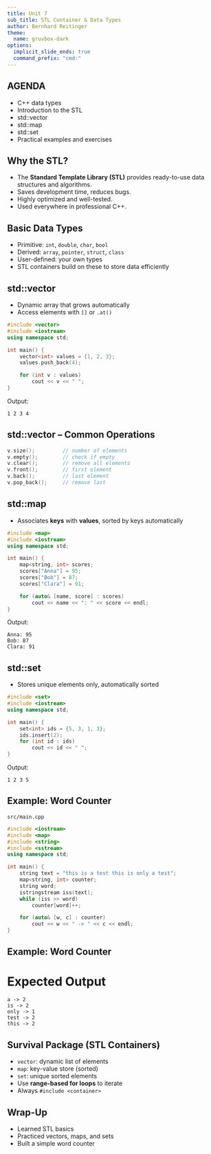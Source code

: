 ```yaml
---
title: Unit 7
sub_title: STL Container & Data Types
author: Bernhard Reitinger
theme:
  name: gruvbox-dark
options:
  implicit_slide_ends: true
  command_prefix: "cmd:"
---
```


AGENDA
---

- C++ data types
- Introduction to the STL
- std::vector
- std::map
- std::set
- Practical examples and exercises

Why the STL?
---

- The **Standard Template Library (STL)** provides ready-to-use data structures and algorithms.
- Saves development time, reduces bugs.
- Highly optimized and well-tested.
- Used everywhere in professional C++.

Basic Data Types
---

- Primitive: `int`, `double`, `char`, `bool`
- Derived: `array`, `pointer`, `struct`, `class`
- User-defined: your own types
- STL containers build on these to store data efficiently

std::vector
---

- Dynamic array that grows automatically
- Access elements with `[]` or `.at()`

```cpp
#include <vector>
#include <iostream>
using namespace std;

int main() {
    vector<int> values = {1, 2, 3};
    values.push_back(4);

    for (int v : values)
        cout << v << " ";
}
```

Output:

```
1 2 3 4
```

std::vector – Common Operations
---

```cpp
v.size();         // number of elements
v.empty();        // check if empty
v.clear();        // remove all elements
v.front();        // first element
v.back();         // last element
v.pop_back();     // remove last
```

std::map
---

- Associates **keys** with **values**, sorted by keys automatically

```cpp
#include <map>
#include <iostream>
using namespace std;

int main() {
    map<string, int> scores;
    scores["Anna"] = 95;
    scores["Bob"] = 87;
    scores["Clara"] = 91;

    for (auto& [name, score] : scores)
        cout << name << ": " << score << endl;
}
```

Output:

```
Anna: 95
Bob: 87
Clara: 91
```

std::set
---

- Stores unique elements only, automatically sorted

```cpp
#include <set>
#include <iostream>
using namespace std;

int main() {
    set<int> ids = {5, 3, 1, 3};
    ids.insert(2);
    for (int id : ids)
        cout << id << " ";
}
```

Output:

```
1 2 3 5
```

Example: Word Counter
---

`src/main.cpp`
```cpp
#include <iostream>
#include <map>
#include <string>
#include <sstream>
using namespace std;

int main() {
    string text = "this is a test this is only a test";
    map<string, int> counter;
    string word;
    istringstream iss(text);
    while (iss >> word)
        counter[word]++;

    for (auto& [w, c] : counter)
        cout << w << " -> " << c << endl;
}
```

Example: Word Counter
---

# Expected Output

```
a -> 2
is -> 2
only -> 1
test -> 2
this -> 2
```

Survival Package (STL Containers)
---

- `vector`: dynamic list of elements
- `map`: key-value store (sorted)
- `set`: unique sorted elements
- Use **range-based for loops** to iterate
- Always `#include <container>`

Wrap-Up
---

- Learned STL basics
- Practiced vectors, maps, and sets
- Built a simple word counter
